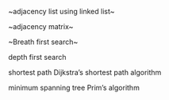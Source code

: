 ~adjacency list using linked list~

~adjacency matrix~

~Breath first search~ 

depth first search

shortest path
    Dijkstra’s shortest path algorithm

minimum spanning tree
    Prim’s algorithm

